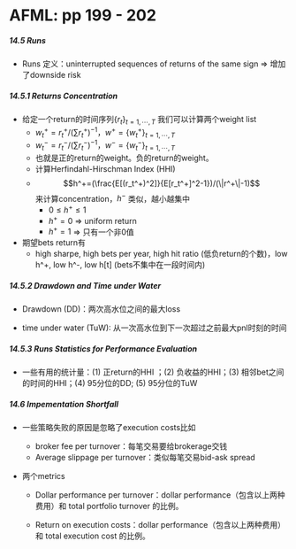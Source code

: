 # AFML: pp 199 - 202

##### 14.5 Runs

- Runs 定义：uninterrupted sequences of returns of the same sign => 增加了downside risk

##### 14.5.1 Returns Concentration

- 给定一个return的时间序列{$r_t$}$_{t=1,\cdots,T}$ 我们可以计算两个weight list
    - $w^+_t=r_t^+/(\sum r_t^+)^{-1}$，$w^+=\{w_t^+\}_{t=1,\cdots,T}$
    - $w_t^-=r_t^-/(\sum{r_t^-})^{-1}$，$w^-=\{w_t^-\}_{t=1,\cdots,T}$
    - 也就是正的return的weight。负的return的weight。
    - 计算Herfindahl-Hirschman Index (HHI)
    - $$h^+=(\frac{E[(r_t^+)^2]}{E[r_t^+]^2-1})/(\|r^+\|-1)$$ 来计算concentration，$h^-$ 类似，越小越集中
        - $0\le h^+\le 1$
        - $h^+=0$ => uniform return
        - $h^+=1$ => 只有一个非0值
- 期望bets return有
    - high sharpe, high bets per year, high hit ratio (低负return的个数)，low h^+, low h^-, low h[t] (bets不集中在一段时间内)

##### 14.5.2 Drawdown and Time under Water

- Drawdown (DD)：两次高水位之间的最大loss

- time under water (TuW): 从一次高水位到下一次超过之前最大pnl时刻的时间

##### 14.5.3 Runs Statistics for Performance Evaluation

- 一些有用的统计量：(1) 正return的HHI ；(2) 负收益的HHI；(3) 相邻bet之间的时间的HHI；(4) 95分位的DD; (5) 95分位的TuW

##### 14.6 Impementation Shortfall

- 一些策略失败的原因是忽略了execution costs比如
    - broker fee per turnover：每笔交易要给brokerage交钱
    - Average slippage per turnover：类似每笔交易bid-ask spread

- 两个metrics

    - Dollar performance per turnover：dollar performance（包含以上两种费用）和 total portfolio turnover 的比例。

    - Return on execution costs：dollar performance（包含以上两种费用）和 total execution cost 的比例。
